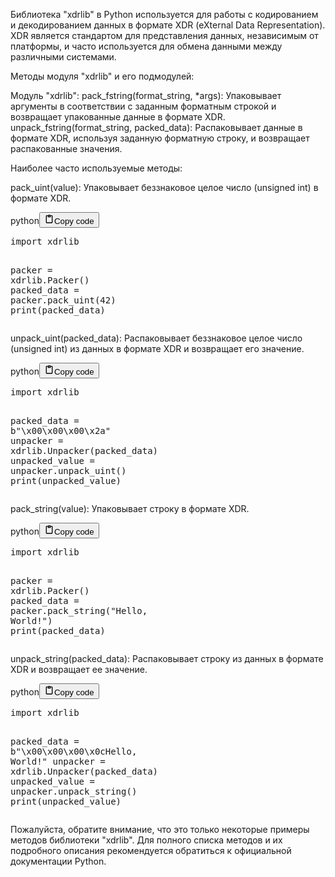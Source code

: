 <p>Библиотека "xdrlib" в Python используется для работы с кодированием и декодированием данных в формате XDR (eXternal Data Representation).
XDR является стандартом для представления данных, независимым от платформы, и часто используется для обмена данными между различными системами.</p>
<p>Методы модуля "xdrlib" и его подмодулей:</p>
<p>Модуль "xdrlib":
pack_fstring(format_string, *args): Упаковывает аргументы в соответствии с заданным форматным строкой и возвращает упакованные данные в формате XDR.
unpack_fstring(format_string, packed_data): Распаковывает данные в формате XDR, используя заданную форматную строку, и возвращает распакованные значения.</p>
<p>Наиболее часто используемые методы:</p>
<p>pack_uint(value): Упаковывает беззнаковое целое число (unsigned int) в формате XDR.</p>
<div class="code_element"><div class="lang_line"><text>python</text><button class="copy_code_button" onclick="CopyCode(this)"><svg style="width: 1.2em;height: 1.2em;" aria-hidden="true" xmlns="http://www.w3.org/2000/svg" fill="none" viewBox="0 0 24 24"><path stroke="currentColor" stroke-linecap="round" stroke-linejoin="round" stroke-width="2" d="M15 4h3a1 1 0 0 1 1 1v15a1 1 0 0 1-1 1H6a1 1 0 0 1-1-1V5a1 1 0 0 1 1-1h3m0 3h6m-5-4v4h4V3h-4Z"/></svg><text>Copy code</text></button></div><div class="code"><div class="highlight"><pre><span></span><span class="kn">import</span> <span class="nn">xdrlib</span>

<span class="n">packer</span> <span class="o">=</span> <span class="n">xdrlib</span><span class="o">.</span><span class="n">Packer</span><span class="p">()</span>
<span class="n">packed_data</span> <span class="o">=</span> <span class="n">packer</span><span class="o">.</span><span class="n">pack_uint</span><span class="p">(</span><span class="mi">42</span><span class="p">)</span>
<span class="nb">print</span><span class="p">(</span><span class="n">packed_data</span><span class="p">)</span>
</pre></div></div></div>

<p>unpack_uint(packed_data): Распаковывает беззнаковое целое число (unsigned int) из данных в формате XDR и возвращает его значение.</p>
<div class="code_element"><div class="lang_line"><text>python</text><button class="copy_code_button" onclick="CopyCode(this)"><svg style="width: 1.2em;height: 1.2em;" aria-hidden="true" xmlns="http://www.w3.org/2000/svg" fill="none" viewBox="0 0 24 24"><path stroke="currentColor" stroke-linecap="round" stroke-linejoin="round" stroke-width="2" d="M15 4h3a1 1 0 0 1 1 1v15a1 1 0 0 1-1 1H6a1 1 0 0 1-1-1V5a1 1 0 0 1 1-1h3m0 3h6m-5-4v4h4V3h-4Z"/></svg><text>Copy code</text></button></div><div class="code"><div class="highlight"><pre><span></span><span class="kn">import</span> <span class="nn">xdrlib</span>

<span class="n">packed_data</span> <span class="o">=</span> <span class="sa">b</span><span class="s2">&quot;</span><span class="se">\x00\x00\x00\x2a</span><span class="s2">&quot;</span>
<span class="n">unpacker</span> <span class="o">=</span> <span class="n">xdrlib</span><span class="o">.</span><span class="n">Unpacker</span><span class="p">(</span><span class="n">packed_data</span><span class="p">)</span>
<span class="n">unpacked_value</span> <span class="o">=</span> <span class="n">unpacker</span><span class="o">.</span><span class="n">unpack_uint</span><span class="p">()</span>
<span class="nb">print</span><span class="p">(</span><span class="n">unpacked_value</span><span class="p">)</span>
</pre></div></div></div>

<p>pack_string(value): Упаковывает строку в формате XDR.</p>
<div class="code_element"><div class="lang_line"><text>python</text><button class="copy_code_button" onclick="CopyCode(this)"><svg style="width: 1.2em;height: 1.2em;" aria-hidden="true" xmlns="http://www.w3.org/2000/svg" fill="none" viewBox="0 0 24 24"><path stroke="currentColor" stroke-linecap="round" stroke-linejoin="round" stroke-width="2" d="M15 4h3a1 1 0 0 1 1 1v15a1 1 0 0 1-1 1H6a1 1 0 0 1-1-1V5a1 1 0 0 1 1-1h3m0 3h6m-5-4v4h4V3h-4Z"/></svg><text>Copy code</text></button></div><div class="code"><div class="highlight"><pre><span></span><span class="kn">import</span> <span class="nn">xdrlib</span>

<span class="n">packer</span> <span class="o">=</span> <span class="n">xdrlib</span><span class="o">.</span><span class="n">Packer</span><span class="p">()</span>
<span class="n">packed_data</span> <span class="o">=</span> <span class="n">packer</span><span class="o">.</span><span class="n">pack_string</span><span class="p">(</span><span class="s2">&quot;Hello, World!&quot;</span><span class="p">)</span>
<span class="nb">print</span><span class="p">(</span><span class="n">packed_data</span><span class="p">)</span>
</pre></div></div></div>

<p>unpack_string(packed_data): Распаковывает строку из данных в формате XDR и возвращает ее значение.</p>
<div class="code_element"><div class="lang_line"><text>python</text><button class="copy_code_button" onclick="CopyCode(this)"><svg style="width: 1.2em;height: 1.2em;" aria-hidden="true" xmlns="http://www.w3.org/2000/svg" fill="none" viewBox="0 0 24 24"><path stroke="currentColor" stroke-linecap="round" stroke-linejoin="round" stroke-width="2" d="M15 4h3a1 1 0 0 1 1 1v15a1 1 0 0 1-1 1H6a1 1 0 0 1-1-1V5a1 1 0 0 1 1-1h3m0 3h6m-5-4v4h4V3h-4Z"/></svg><text>Copy code</text></button></div><div class="code"><div class="highlight"><pre><span></span><span class="kn">import</span> <span class="nn">xdrlib</span>

<span class="n">packed_data</span> <span class="o">=</span> <span class="sa">b</span><span class="s2">&quot;</span><span class="se">\x00\x00\x00\x0c</span><span class="s2">Hello, World!&quot;</span>
<span class="n">unpacker</span> <span class="o">=</span> <span class="n">xdrlib</span><span class="o">.</span><span class="n">Unpacker</span><span class="p">(</span><span class="n">packed_data</span><span class="p">)</span>
<span class="n">unpacked_value</span> <span class="o">=</span> <span class="n">unpacker</span><span class="o">.</span><span class="n">unpack_string</span><span class="p">()</span>
<span class="nb">print</span><span class="p">(</span><span class="n">unpacked_value</span><span class="p">)</span>
</pre></div></div></div>

<p>Пожалуйста, обратите внимание, что это только некоторые примеры методов библиотеки "xdrlib".
Для полного списка методов и их подробного описания рекомендуется обратиться к официальной документации Python.</p>